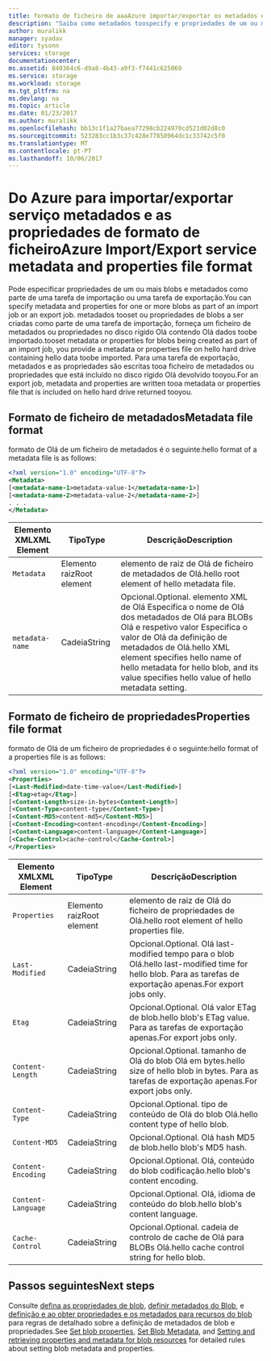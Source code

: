 ```yaml
---
title: formato de ficheiro de aaaAzure importar/exportar os metadados e propriedades | Microsoft Docs
description: "Saiba como metadados toospecify e propriedades de um ou mais blobs que fazem parte de uma importação ou exportação tarefa."
author: muralikk
manager: syadav
editor: tysonn
services: storage
documentationcenter: 
ms.assetid: 840364c6-d9a8-4b43-a9f3-f7441c625069
ms.service: storage
ms.workload: storage
ms.tgt_pltfrm: na
ms.devlang: na
ms.topic: article
ms.date: 01/23/2017
ms.author: muralikk
ms.openlocfilehash: bb13c1f1a27baea77298cb224970cd521d02d8c0
ms.sourcegitcommit: 523283cc1b3c37c428e77850964dc1c33742c5f0
ms.translationtype: MT
ms.contentlocale: pt-PT
ms.lasthandoff: 10/06/2017
---
```

# <a name="azure-importexport-service-metadata-and-properties-file-format"></a><span data-ttu-id="75036-103">Do Azure para importar/exportar serviço metadados e as propriedades de formato de ficheiro</span><span class="sxs-lookup"><span data-stu-id="75036-103">Azure Import/Export service metadata and properties file format</span></span>
<span data-ttu-id="75036-104">Pode especificar propriedades de um ou mais blobs e metadados como parte de uma tarefa de importação ou uma tarefa de exportação.</span><span class="sxs-lookup"><span data-stu-id="75036-104">You can specify metadata and properties for one or more blobs as part of an import job or an export job.</span></span> <span data-ttu-id="75036-105">metadados tooset ou propriedades de blobs a ser criadas como parte de uma tarefa de importação, forneça um ficheiro de metadados ou propriedades no disco rígido Olá contendo Olá dados toobe importado.</span><span class="sxs-lookup"><span data-stu-id="75036-105">tooset metadata or properties for blobs being created as part of an import job, you provide a metadata or properties file on hello hard drive containing hello data toobe imported.</span></span> <span data-ttu-id="75036-106">Para uma tarefa de exportação, metadados e as propriedades são escritas tooa ficheiro de metadados ou propriedades que está incluído no disco rígido Olá devolvido tooyou.</span><span class="sxs-lookup"><span data-stu-id="75036-106">For an export job, metadata and properties are written tooa metadata or properties file that is included on hello hard drive returned tooyou.</span></span>  
  
## <a name="metadata-file-format"></a><span data-ttu-id="75036-107">Formato de ficheiro de metadados</span><span class="sxs-lookup"><span data-stu-id="75036-107">Metadata file format</span></span>  
<span data-ttu-id="75036-108">formato de Olá de um ficheiro de metadados é o seguinte:</span><span class="sxs-lookup"><span data-stu-id="75036-108">hello format of a metadata file is as follows:</span></span>  
  
```xml
<?xml version="1.0" encoding="UTF-8"?>  
<Metadata>  
[<metadata-name-1>metadata-value-1</metadata-name-1>]  
[<metadata-name-2>metadata-value-2</metadata-name-2>]  
. . .  
</Metadata>  
```
  
|<span data-ttu-id="75036-109">Elemento XML</span><span class="sxs-lookup"><span data-stu-id="75036-109">XML Element</span></span>|<span data-ttu-id="75036-110">Tipo</span><span class="sxs-lookup"><span data-stu-id="75036-110">Type</span></span>|<span data-ttu-id="75036-111">Descrição</span><span class="sxs-lookup"><span data-stu-id="75036-111">Description</span></span>|  
|-----------------|----------|-----------------|  
|`Metadata`|<span data-ttu-id="75036-112">Elemento raiz</span><span class="sxs-lookup"><span data-stu-id="75036-112">Root element</span></span>|<span data-ttu-id="75036-113">elemento de raiz de Olá de ficheiro de metadados de Olá.</span><span class="sxs-lookup"><span data-stu-id="75036-113">hello root element of hello metadata file.</span></span>|  
|`metadata-name`|<span data-ttu-id="75036-114">Cadeia</span><span class="sxs-lookup"><span data-stu-id="75036-114">String</span></span>|<span data-ttu-id="75036-115">Opcional.</span><span class="sxs-lookup"><span data-stu-id="75036-115">Optional.</span></span> <span data-ttu-id="75036-116">elemento XML de Olá Especifica o nome de Olá dos metadados de Olá para BLOBs Olá e respetivo valor Especifica o valor de Olá da definição de metadados de Olá.</span><span class="sxs-lookup"><span data-stu-id="75036-116">hello XML element specifies hello name of hello metadata for hello blob, and its value specifies hello value of hello metadata setting.</span></span>|  
  
## <a name="properties-file-format"></a><span data-ttu-id="75036-117">Formato de ficheiro de propriedades</span><span class="sxs-lookup"><span data-stu-id="75036-117">Properties file format</span></span>  
<span data-ttu-id="75036-118">formato de Olá de um ficheiro de propriedades é o seguinte:</span><span class="sxs-lookup"><span data-stu-id="75036-118">hello format of a properties file is as follows:</span></span>  
  
```xml
<?xml version="1.0" encoding="UTF-8"?>  
<Properties>  
[<Last-Modified>date-time-value</Last-Modified>]  
[<Etag>etag</Etag>]  
[<Content-Length>size-in-bytes<Content-Length>]  
[<Content-Type>content-type</Content-Type>]  
[<Content-MD5>content-md5</Content-MD5>]  
[<Content-Encoding>content-encoding</Content-Encoding>]  
[<Content-Language>content-language</Content-Language>]  
[<Cache-Control>cache-control</Cache-Control>]  
</Properties>  
```
  
|<span data-ttu-id="75036-119">Elemento XML</span><span class="sxs-lookup"><span data-stu-id="75036-119">XML Element</span></span>|<span data-ttu-id="75036-120">Tipo</span><span class="sxs-lookup"><span data-stu-id="75036-120">Type</span></span>|<span data-ttu-id="75036-121">Descrição</span><span class="sxs-lookup"><span data-stu-id="75036-121">Description</span></span>|  
|-----------------|----------|-----------------|  
|`Properties`|<span data-ttu-id="75036-122">Elemento raiz</span><span class="sxs-lookup"><span data-stu-id="75036-122">Root element</span></span>|<span data-ttu-id="75036-123">elemento de raiz de Olá do ficheiro de propriedades de Olá.</span><span class="sxs-lookup"><span data-stu-id="75036-123">hello root element of hello properties file.</span></span>|  
|`Last-Modified`|<span data-ttu-id="75036-124">Cadeia</span><span class="sxs-lookup"><span data-stu-id="75036-124">String</span></span>|<span data-ttu-id="75036-125">Opcional.</span><span class="sxs-lookup"><span data-stu-id="75036-125">Optional.</span></span> <span data-ttu-id="75036-126">Olá last-modified tempo para o blob Olá.</span><span class="sxs-lookup"><span data-stu-id="75036-126">hello last-modified time for hello blob.</span></span> <span data-ttu-id="75036-127">Para as tarefas de exportação apenas.</span><span class="sxs-lookup"><span data-stu-id="75036-127">For export jobs only.</span></span>|  
|`Etag`|<span data-ttu-id="75036-128">Cadeia</span><span class="sxs-lookup"><span data-stu-id="75036-128">String</span></span>|<span data-ttu-id="75036-129">Opcional.</span><span class="sxs-lookup"><span data-stu-id="75036-129">Optional.</span></span> <span data-ttu-id="75036-130">Olá valor ETag de blob.</span><span class="sxs-lookup"><span data-stu-id="75036-130">hello blob's ETag value.</span></span> <span data-ttu-id="75036-131">Para as tarefas de exportação apenas.</span><span class="sxs-lookup"><span data-stu-id="75036-131">For export jobs only.</span></span>|  
|`Content-Length`|<span data-ttu-id="75036-132">Cadeia</span><span class="sxs-lookup"><span data-stu-id="75036-132">String</span></span>|<span data-ttu-id="75036-133">Opcional.</span><span class="sxs-lookup"><span data-stu-id="75036-133">Optional.</span></span> <span data-ttu-id="75036-134">tamanho de Olá do blob Olá em bytes.</span><span class="sxs-lookup"><span data-stu-id="75036-134">hello size of hello blob in bytes.</span></span> <span data-ttu-id="75036-135">Para as tarefas de exportação apenas.</span><span class="sxs-lookup"><span data-stu-id="75036-135">For export jobs only.</span></span>|  
|`Content-Type`|<span data-ttu-id="75036-136">Cadeia</span><span class="sxs-lookup"><span data-stu-id="75036-136">String</span></span>|<span data-ttu-id="75036-137">Opcional.</span><span class="sxs-lookup"><span data-stu-id="75036-137">Optional.</span></span> <span data-ttu-id="75036-138">tipo de conteúdo de Olá do blob Olá.</span><span class="sxs-lookup"><span data-stu-id="75036-138">hello content type of hello blob.</span></span>|  
|`Content-MD5`|<span data-ttu-id="75036-139">Cadeia</span><span class="sxs-lookup"><span data-stu-id="75036-139">String</span></span>|<span data-ttu-id="75036-140">Opcional.</span><span class="sxs-lookup"><span data-stu-id="75036-140">Optional.</span></span> <span data-ttu-id="75036-141">Olá hash MD5 de blob.</span><span class="sxs-lookup"><span data-stu-id="75036-141">hello blob's MD5 hash.</span></span>|  
|`Content-Encoding`|<span data-ttu-id="75036-142">Cadeia</span><span class="sxs-lookup"><span data-stu-id="75036-142">String</span></span>|<span data-ttu-id="75036-143">Opcional.</span><span class="sxs-lookup"><span data-stu-id="75036-143">Optional.</span></span> <span data-ttu-id="75036-144">Olá, conteúdo do blob codificação.</span><span class="sxs-lookup"><span data-stu-id="75036-144">hello blob's content encoding.</span></span>|  
|`Content-Language`|<span data-ttu-id="75036-145">Cadeia</span><span class="sxs-lookup"><span data-stu-id="75036-145">String</span></span>|<span data-ttu-id="75036-146">Opcional.</span><span class="sxs-lookup"><span data-stu-id="75036-146">Optional.</span></span> <span data-ttu-id="75036-147">Olá, idioma de conteúdo do blob.</span><span class="sxs-lookup"><span data-stu-id="75036-147">hello blob's content language.</span></span>|  
|`Cache-Control`|<span data-ttu-id="75036-148">Cadeia</span><span class="sxs-lookup"><span data-stu-id="75036-148">String</span></span>|<span data-ttu-id="75036-149">Opcional.</span><span class="sxs-lookup"><span data-stu-id="75036-149">Optional.</span></span> <span data-ttu-id="75036-150">cadeia de controlo de cache de Olá para BLOBs Olá.</span><span class="sxs-lookup"><span data-stu-id="75036-150">hello cache control string for hello blob.</span></span>|  

## <a name="next-steps"></a><span data-ttu-id="75036-151">Passos seguintes</span><span class="sxs-lookup"><span data-stu-id="75036-151">Next steps</span></span>

<span data-ttu-id="75036-152">Consulte [defina as propriedades de blob](/rest/api/storageservices/set-blob-properties), [definir metadados do Blob](/rest/api/storageservices/set-blob-metadata), e [definição e ao obter propriedades e os metadados para recursos do blob](/rest/api/storageservices/setting-and-retrieving-properties-and-metadata-for-blob-resources) para regras de detalhado sobre a definição de metadados de blob e propriedades.</span><span class="sxs-lookup"><span data-stu-id="75036-152">See [Set blob properties](/rest/api/storageservices/set-blob-properties), [Set Blob Metadata](/rest/api/storageservices/set-blob-metadata), and [Setting and retrieving properties and metadata for blob resources](/rest/api/storageservices/setting-and-retrieving-properties-and-metadata-for-blob-resources) for detailed rules about setting blob metadata and properties.</span></span>
